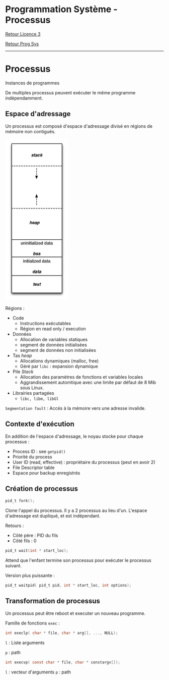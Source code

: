 # Programmation Système - Processus

[Retour Licence 3](https://mcheungsen.github.io/cours/ "Licence 3")

[Retour Prog Sys](index.md)

---

# Processus

Instances de programmes

De multiples processus peuvent exécuter le même programme indépendamment.

## Espace d'adressage
Un processus est composé d'espace d'adressage divisé en régions de mémoire non contiguës.

<img src="../../../img/process.jpg" alt="test" width="200">


Régions :
- Code
    - Instructions exécutables
    - Région en read only / execution
- Données
    - Allocation de variables statiques
    - segment de données initialisées
    - segment de données non initialisées
- Tas *heap*
    - Allocations dynamiques (malloc, free)
    - Géré par `libc` : expansion dynamique
- Pile *Stack*
    - Allocation des paramètres de fonctions et variables locales
    - Aggrandissement automtique avec une limite par défaut de 8 Mib sous Linux.
- Librairies partagées 
    - `libc, libm, libGl`

`Segmentation fault` : Accés à la mémoire vers une adresse invalide.

## Contexte d'exécution
En addition de l'espace d'adressage, le noyau stocke pour chaque processus :
- Process ID : see `getpid()`
- Priorité du process
- User ID (read, effective) : propriétaire du processus (peut en avoir 2)
- File Descriptor table
- Espace pour backup enregistrés

## Création de processus

```c
pid_t fork();
```

Clone l'appel du processus. Il y a 2 processus au lieu d'un.
L'espace d'adressage est dupliqué, et est indépendant.

Retours :
- Côté père : PID du fils
- Côté fils : 0

```c
pid_t wait(int * start_loc);
```

Attend que l'enfant termine son processus pour exécuter le processus suivant.

Version plus puissante :
```c
pid_t waitpid( pid_t pid, int * start_loc, int options);
```

## Transformation de processus

Un processus peut être reboot et executer un nouveau programme.

Famille de fonctions `exec` :
```c
int execlp( char * file, char * arg[], ..., NULL);
```
`l` : Liste arguments

`p` : path

```c
int execvp( const char * file, char * constargv[]);
```
`l` : vecteur d'arguments
`p` : path



